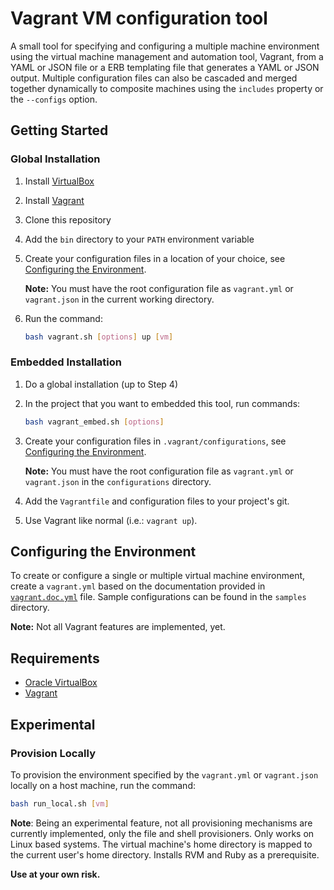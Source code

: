 # Vagrant VM configuration tool

A small tool for specifying and configuring a multiple machine
environment using the virtual machine management and
automation tool, Vagrant, from a YAML or JSON file or a ERB
templating file that generates a YAML or JSON output. Multiple
configuration files can also be cascaded and merged together
dynamically to composite machines using the `includes` property or
the `--configs` option.

## Getting Started

### Global Installation

1. Install [VirtualBox](https://www.virtualbox.org)
2. Install [Vagrant](https://www.vagrantup.com/)
3. Clone this repository
4. Add the `bin` directory to your `PATH` environment variable
5. Create your configuration files in a location of your choice,
   see [Configuring the Environment](#config).

   **Note:** You must have the root configuration file as `vagrant.yml`
   or `vagrant.json` in the current working directory.

6. Run the command:

   ```bash
   bash vagrant.sh [options] up [vm]
   ```

### Embedded Installation

1. Do a global installation (up to Step 4)
2. In the project that you want to embedded this tool, run commands:

   ```bash
   bash vagrant_embed.sh [options]
   ```

3. Create your configuration files in `.vagrant/configurations`,
   see [Configuring the Environment](#config).

   **Note:** You must have the root configuration file as `vagrant.yml`
   or `vagrant.json` in the `configurations` directory.

4. Add the `Vagrantfile` and configuration files to your project's git.
5. Use Vagrant like normal (i.e.: `vagrant up`).

## <a name="config"></a> Configuring the Environment

To create or configure a single or multiple virtual machine
environment, create a `vagrant.yml` based on the documentation provided
in [`vagrant.doc.yml`](docs/vagrant.doc.yml) file. Sample configurations
can be found in the `samples` directory.

**Note:** Not all Vagrant features are implemented, yet.

## Requirements

* [Oracle VirtualBox](https://www.virtualbox.org)
* [Vagrant](https://www.vagrantup.com/)

## Experimental

### Provision Locally

To provision the environment specified by the `vagrant.yml` or 
`vagrant.json` locally on a host machine, run the command:

```bash
bash run_local.sh [vm]
```

**Note**: Being an experimental feature, not all provisioning mechanisms are
currently implemented, only the file and shell provisioners. Only works on
Linux based systems. The virtual machine's home directory is mapped to the
current user's home directory. Installs RVM and Ruby as a prerequisite.

**Use at your own risk.**
